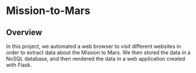 # Mission-to-Mars

## Overview
In this project, we automated a web browser to visit different websites in order to extract data about the Mission to Mars. We then stored the data in a NoSQL database, and then rendered the data in a web application created with Flask.
